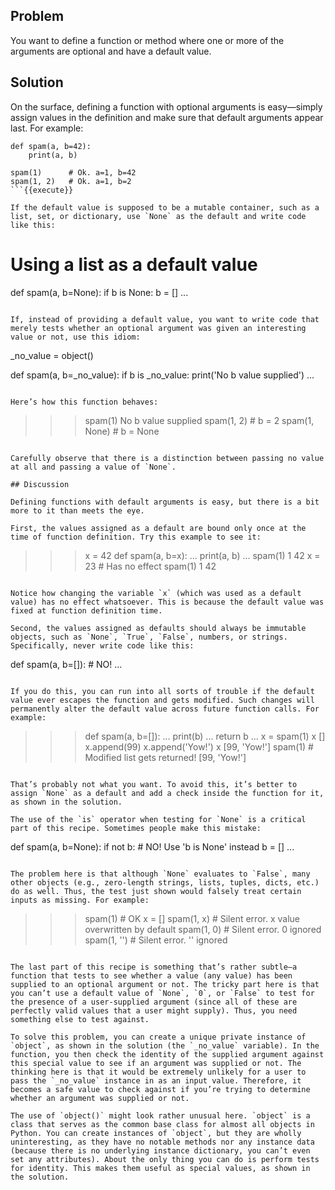 ## Problem

You want to define a function or method where one or more of the arguments are optional and have a default value.

## Solution

On the surface, defining a function with optional arguments is easy—​simply assign values in the definition and make sure that default arguments appear last. For example:

```
def spam(a, b=42):
    print(a, b)

spam(1)      # Ok. a=1, b=42
spam(1, 2)   # Ok. a=1, b=2
```{{execute}}

If the default value is supposed to be a mutable container, such as a list, set, or dictionary, use `None` as the default and write code like this:

```
# Using a list as a default value
def spam(a, b=None):
    if b is None:
        b = []
    ...
```{{execute}}

If, instead of providing a default value, you want to write code that merely tests whether an optional argument was given an interesting value or not, use this idiom:

```
_no_value = object()

def spam(a, b=_no_value):
    if b is _no_value:
        print('No b value supplied')
    ...
```{{execute}}

Here’s how this function behaves:

```
>>> spam(1)
No b value supplied
>>> spam(1, 2)     # b = 2
>>> spam(1, None)  # b = None
>>>
```{{execute}}

Carefully observe that there is a distinction between passing no value at all and passing a value of `None`.

## Discussion

Defining functions with default arguments is easy, but there is a bit more to it than meets the eye.

First, the values assigned as a default are bound only once at the time of function definition. Try this example to see it:

```
>>> x = 42
>>> def spam(a, b=x):
...     print(a, b)
...
>>> spam(1)
1 42
>>> x = 23     # Has no effect
>>> spam(1)
1 42
>>>
```{{execute}}

Notice how changing the variable `x` (which was used as a default value) has no effect whatsoever. This is because the default value was fixed at function definition time.

Second, the values assigned as defaults should always be immutable objects, such as `None`, `True`, `False`, numbers, or strings. Specifically, never write code like this:

```
def spam(a, b=[]):     # NO!
    ...
```{{execute}}

If you do this, you can run into all sorts of trouble if the default value ever escapes the function and gets modified. Such changes will permanently alter the default value across future function calls. For example:

```
>>> def spam(a, b=[]):
...     print(b)
...     return b
...
>>> x = spam(1)
>>> x
[]
>>> x.append(99)
>>> x.append('Yow!')
>>> x
[99, 'Yow!']
>>> spam(1)       # Modified list gets returned!
[99, 'Yow!']
>>>
```{{execute}}

That’s probably not what you want. To avoid this, it’s better to assign `None` as a default and add a check inside the function for it, as shown in the solution.

The use of the `is` operator when testing for `None` is a critical part of this recipe. Sometimes people make this mistake:

```
def spam(a, b=None):
    if not b:      # NO! Use 'b is None' instead
        b = []
    ...
```{{execute}}

The problem here is that although `None` evaluates to `False`, many other objects (e.g., zero-length strings, lists, tuples, dicts, etc.) do as well. Thus, the test just shown would falsely treat certain inputs as missing. For example:

```
>>> spam(1)        # OK
>>> x = []
>>> spam(1, x)     # Silent error. x value overwritten by default
>>> spam(1, 0)     # Silent error. 0 ignored
>>> spam(1, '')    # Silent error. '' ignored
>>>
```{{execute}}

The last part of this recipe is something that’s rather subtle—​a function that tests to see whether a value (any value) has been supplied to an optional argument or not. The tricky part here is that you can’t use a default value of `None`, `0`, or `False` to test for the presence of a user-supplied argument (since all of these are perfectly valid values that a user might supply). Thus, you need something else to test against.

To solve this problem, you can create a unique private instance of `object`, as shown in the solution (the `_no_value` variable). In the function, you then check the identity of the supplied argument against this special value to see if an argument was supplied or not. The thinking here is that it would be extremely unlikely for a user to pass the `_no_value` instance in as an input value. Therefore, it becomes a safe value to check against if you’re trying to determine whether an argument was supplied or not.

The use of `object()` might look rather unusual here. `object` is a class that serves as the common base class for almost all objects in Python. You can create instances of `object`, but they are wholly uninteresting, as they have no notable methods nor any instance data (because there is no underlying instance dictionary, you can’t even set any attributes). About the only thing you can do is perform tests for identity. This makes them useful as special values, as shown in the solution.